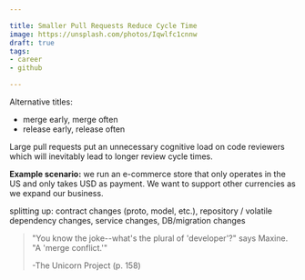 ```yaml
---

title: Smaller Pull Requests Reduce Cycle Time
image: https://unsplash.com/photos/Iqwlfc1cnnw
draft: true
tags:
- career
- github

---
```


Alternative titles:

- merge early, merge often
- release early, release often

Large pull requests put an unnecessary cognitive load on code reviewers which will inevitably lead to longer review cycle times.

**Example scenario:** we run an e-commerce store that only operates in the US and only takes USD as payment. We want to support other currencies as we expand our business.

splitting up: contract changes (proto, model, etc.), repository / volatile dependency changes, service changes, DB/migration changes

> "You know the joke--what's the plural of 'developer'?" says Maxine. "A 'merge conflict.'"
>
> -The Unicorn Project (p. 158)
